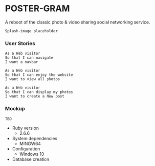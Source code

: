 # POSTER-GRAM
A reboot of the classic photo & video sharing social networking service.  

`Splash-image placeholder`

### User Stories
```
As a Web visitor
So that I can navigate
I want a navbar

As a Web visitor
So that I can enjoy the website
I want to view all photos

As a Web visitor
So that I can display my photos
I want to create a New post   
```

### Mockup
`TBD`

* Ruby version
    - 2.6.6
* System dependencies
    - MINGW64
* Configuration
    - Windows 10
* Database creation
